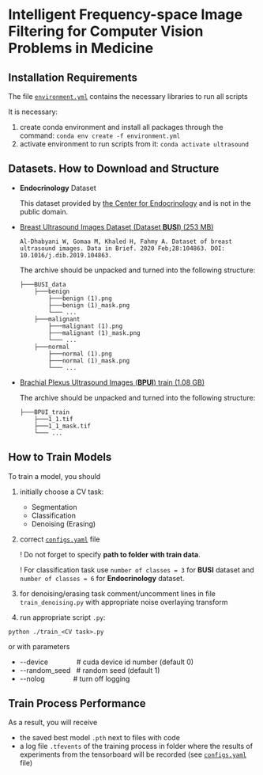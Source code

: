 # Intelligent Frequency-space Image Filtering for Computer Vision Problems in Medicine

## Installation Requirements

The file [`environment.yml`](https://github.com/vitekspeedcuber/Ultrasound/blob/main/environment.yml) contains the necessary libraries to run all scripts

It is necessary:

1. create conda environment and install all packages through the command: `conda env create -f environment.yml`
2. activate environment to run scripts from it: `conda activate ultrasound`

## Datasets. How to Download and Structure

* **Endocrinology** Dataset
  
  This dataset provided by [the Center for Endocrinology](https://www.endocrincentr.ru/) and is not in the public domain.

* [Breast Ultrasound Images Dataset (Dataset **BUSI**) (253 MB)](https://scholar.cu.edu.eg/?q=afahmy/pages/dataset)

  `Al-Dhabyani W, Gomaa M, Khaled H, Fahmy A. Dataset of breast ultrasound images. Data in Brief. 2020 Feb;28:104863. DOI: 10.1016/j.dib.2019.104863.`
  
  The archive should be unpacked and turned into the following structure:

  ```
  ├───BUSI_data
      ├───benign
          ├───benign (1).png
          ├───benign (1)_mask.png
          └─── ...
      ├───malignant
          ├───malignant (1).png
          ├───malignant (1)_mask.png
          └─── ...
      ├───normal
          ├───normal (1).png
          ├───normal (1)_mask.png
          └─── ...
  ```

* [Brachial Plexus Ultrasound Images (**BPUI**) train (1.08 GB)](https://www.kaggle.com/c/ultrasound-nerve-segmentation/data)

  The archive should be unpacked and turned into the following structure:

    ```
    ├───BPUI_train
        ├───1_1.tif
        ├───1_1_mask.tif
        └─── ...
    ```

## How to Train Models

To train a model, you should 

1. initially choose a CV task:
    * Segmentation
    * Classification
    * Denoising (Erasing)

2. correct [`configs.yaml`](https://github.com/vitekspeedcuber/Ultrasound/blob/main/configs.yaml) file

   ! Do not forget to specify **path to folder with train data**.
   
   ! For classification task use `number of classes = 3` for **BUSI** dataset and `number of classes = 6` for **Endocrinology** dataset.

3. for denoising/erasing task comment/uncomment lines in file `train_denoising.py` with appropriate noise overlaying transform

4. run appropriate script `.py`:

```
python ./train_<CV task>.py
```

or with parameters
  * --device &emsp; &emsp; &emsp; # cuda device id number (default 0)
  * --random_seed &nbsp; # random seed (default 1)
  * --nolog &emsp; &emsp; &emsp; # turn off logging

## Train Process Performance

As a result, you will receive 

* the saved best model `.pth` next to files with code
* a log file `.tfevents` of the training process in folder where the results of experiments from the tensorboard will be recorded (see [`configs.yaml`](https://github.com/vitekspeedcuber/Ultrasound/blob/main/configs.yaml) file)
